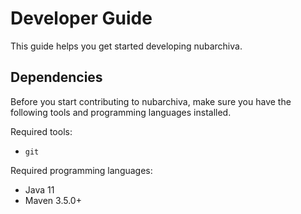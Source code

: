 # Developer Guide

This guide helps you get started developing nubarchiva.

## Dependencies

Before you start contributing to nubarchiva, make sure you have the following tools and programming languages installed.

Required tools:

- `git`

Required programming languages:

- Java 11
- Maven 3.5.0+
